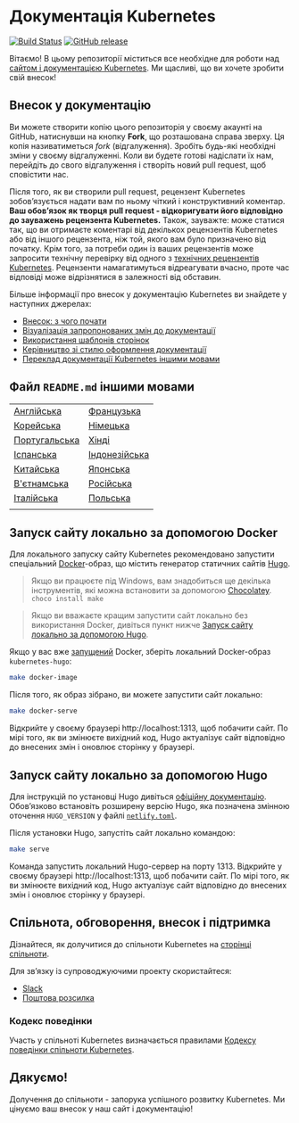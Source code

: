# Документація Kubernetes

[![Build Status](https://api.travis-ci.org/kubernetes/website.svg?branch=master)](https://travis-ci.org/kubernetes/website)
[![GitHub release](https://img.shields.io/github/release/kubernetes/website.svg)](https://github.com/kubernetes/website/releases/latest)

Вітаємо! В цьому репозиторії міститься все необхідне для роботи над
[сайтом і документацією Kubernetes](https://kubernetes.io/). Ми щасливі, що ви
хочете зробити свій внесок!

## Внесок у документацію

Ви можете створити копію цього репозиторія у своєму акаунті на GitHub,
натиснувши на кнопку **Fork**, що розташована справа зверху. Ця копія
називатиметься _fork_ (відгалуження). Зробіть будь-які необхідні зміни у своєму
відгалуженні. Коли ви будете готові надіслати їх нам, перейдіть до свого
відгалуження і створіть новий pull request, щоб сповістити нас.

Після того, як ви створили pull request, рецензент Kubernetes зобов’язується
надати вам по ньому чіткий і конструктивний коментар. **Ваш обов’язок як творця
pull request - відкоригувати його відповідно до зауважень рецензента
Kubernetes.** Також, зауважте: може статися так, що ви отримаєте коментарі від
декількох рецензентів Kubernetes або від іншого рецензента, ніж той, якого вам
було призначено від початку. Крім того, за потреби один із ваших рецензентів
може запросити технічну перевірку від одного з
[технічних рецензентів Kubernetes](https://github.com/kubernetes/website/wiki/Tech-reviewers).
Рецензенти намагатимуться відреагувати вчасно, проте час відповіді може
відрізнятися в залежності від обставин.

Більше інформації про внесок у документацію Kubernetes ви знайдете у наступних
джерелах:

- [Внесок: з чого почати](https://kubernetes.io/docs/contribute/start/)
- [Візуалізація запропонованих змін до документації](http://kubernetes.io/docs/contribute/intermediate#view-your-changes-locally)
- [Використання шаблонів сторінок](http://kubernetes.io/docs/contribute/style/page-templates/)
- [Керівництво зі стилю оформлення документації](http://kubernetes.io/docs/contribute/style/style-guide/)
- [Переклад документації Kubernetes іншими мовами](https://kubernetes.io/docs/contribute/localization/)

## Файл `README.md` іншими мовами

|                               |                               |
| ----------------------------- | ----------------------------- |
| [Англійська](README.md)       | [Французька](README-fr.md)    |
| [Корейська](README-ko.md)     | [Німецька](README-de.md)      |
| [Португальська](README-pt.md) | [Хінді](README-hi.md)         |
| [Іспанська](README-es.md)     | [Індонезійська](README-id.md) |
| [Китайська](README-zh.md)     | [Японська](README-ja.md)      |
| [В'єтнамська](README-vi.md)   | [Російська](README-ru.md)     |
| [Італійська](README-it.md)    | [Польська](README-pl.md)      |
|                               |                               |

## Запуск сайту локально за допомогою Docker

Для локального запуску сайту Kubernetes рекомендовано запустити спеціальний
[Docker](https://docker.com)-образ, що містить генератор статичних сайтів
[Hugo](https://gohugo.io).

> Якщо ви працюєте під Windows, вам знадобиться ще декілька інструментів, які
> можна встановити за допомогою [Chocolatey](https://chocolatey.org).
> `choco install make`

> Якщо ви вважаєте кращим запустити сайт локально без використання Docker,
> дивіться пункт нижче
> [Запуск сайту локально за допомогою Hugo](#запуск-сайту-локально-зa-допомогою-hugo).

Якщо у вас вже [запущений](https://www.docker.com/get-started) Docker, зберіть
локальний Docker-образ `kubernetes-hugo`:

```bash
make docker-image
```

Після того, як образ зібрано, ви можете запустити сайт локально:

```bash
make docker-serve
```

Відкрийте у своєму браузері http://localhost:1313, щоб побачити сайт. По мірі
того, як ви змінюєте вихідний код, Hugo актуалізує сайт відповідно до внесених
змін і оновлює сторінку у браузері.

## Запуск сайту локально зa допомогою Hugo

Для інструкцій по установці Hugo дивіться
[офіційну документацію](https://gohugo.io/getting-started/installing/).
Обов’язково встановіть розширену версію Hugo, яка позначена змінною оточення
`HUGO_VERSION` у файлі [`netlify.toml`](netlify.toml#L9).

Після установки Hugo, запустіть сайт локально командою:

```bash
make serve
```

Команда запустить локальний Hugo-сервер на порту 1313. Відкрийте у своєму
браузері http://localhost:1313, щоб побачити сайт. По мірі того, як ви змінюєте
вихідний код, Hugo актуалізує сайт відповідно до внесених змін і оновлює
сторінку у браузері.

## Спільнота, обговорення, внесок і підтримка

Дізнайтеся, як долучитися до спільноти Kubernetes на
[сторінці спільноти](http://kubernetes.io/community/).

Для зв’язку із супроводжуючими проекту скористайтеся:

- [Slack](https://kubernetes.slack.com/messages/sig-docs)
- [Поштова розсилка](https://groups.google.com/forum/#!forum/kubernetes-sig-docs)

### Кодекс поведінки

Участь у спільноті Kubernetes визначається правилами
[Кодексу поведінки спільноти Kubernetes](code-of-conduct.md).

## Дякуємо!

Долучення до спільноти - запорука успішного розвитку Kubernetes. Ми цінуємо ваш
внесок у наш сайт і документацію!
